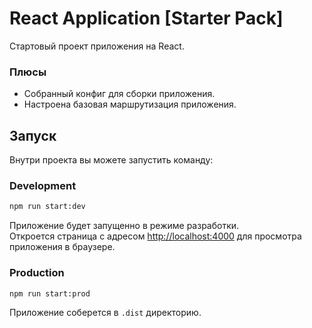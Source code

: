 # React Application [Starter Pack]

Стартовый проект приложения на React.

### Плюсы

-   Собранный конфиг для сборки приложения.
-   Настроена базовая маршрутизация приложения.

## Запуск

Внутри проекта вы можете запустить команду:

### Development

```sh
npm run start:dev
```

Приложение будет запущенно в режиме разработки.<br>
Откроется страница с адресом [http://localhost:4000](http://localhost:4000) для просмотра приложения в браузере.

### Production

```sh
npm run start:prod
```

Приложение соберется в `.dist` директорию.
